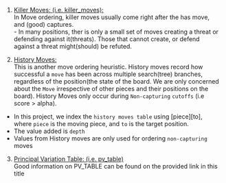 1. [Killer Moves: (i.e. killer_moves):](https://www.chessprogramming.org/Killer_Move)
<br />In Move ordering, killer moves usually come right after the has move, and (good) captures.
<br />        - In many positions, ther is only a small set of moves creating a threat or defending against it(threats). Those that cannot create, or defend against a threat might(should) be refuted.

2. [History Moves:](https://www.chessprogramming.org/History_Heuristic)
<br /> This is another move ordering heuristic. History moves record how successful a `move` has been across multiple search(tree) branches, regardless of the position(the state of the board. We are only concerned about the `Move` irrespective of other pieces and their positions on the board).
History Moves only occur during `Non-capturing` `cutoffs` (i.e score > alpha).
- In this project, we index the `history moves table` using [piece][to], where `piece` is the moving piece, and `to` is the target position.
- The value added is `depth`
- Values from History moves are only used for ordering `non-capturing` moves


3. [Principal Variation Table: (i.e. pv_table)](https://sites.google.com/site/tscpchess/principal-variation)
<br /> Good information on PV_TABLE can be found on the provided link in this title